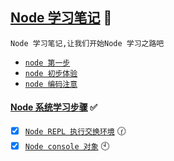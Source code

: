 <a href="#top" id="top"> Node 学习笔记</a> :maple_leaf:
----
`Node 学习笔记,让我们开始Node 学习之路吧`

- [`node 第一步`](https://github.com/kickgod/Front-End/blob/master/Node/Document/NodeStart.md)
- [`node 初步体验`](https://github.com/kickgod/Front-End/blob/master/Node/Document/NodeExample.md)
- [`node 编码注意`](https://github.com/kickgod/Front-End/blob/master/Node/Document/NodeUse.md)

#### [Node 系统学习步骤](#) :white_check_mark:
- [x]  [`Node REPL 执行交换环境`](https://github.com/kickgod/Front-End/blob/master/Node/Document/NodeREPL.md) :clock130:
- [x]  [`Node console 对象`](https://github.com/kickgod/Front-End/blob/master/Node/Document/NodeConsole.md) :clock10:
